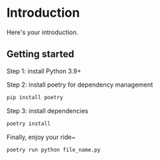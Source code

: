 # Introduction

Here's your introduction.

## Getting started

Step 1: install Python 3.9+

Step 2: install poetry for dependency management

```bash
pip install poetry
```

Step 3: install dependencies

```bash
poetry install
```

Finally, enjoy your ride~

```bash
poetry run python file_name.py
```
